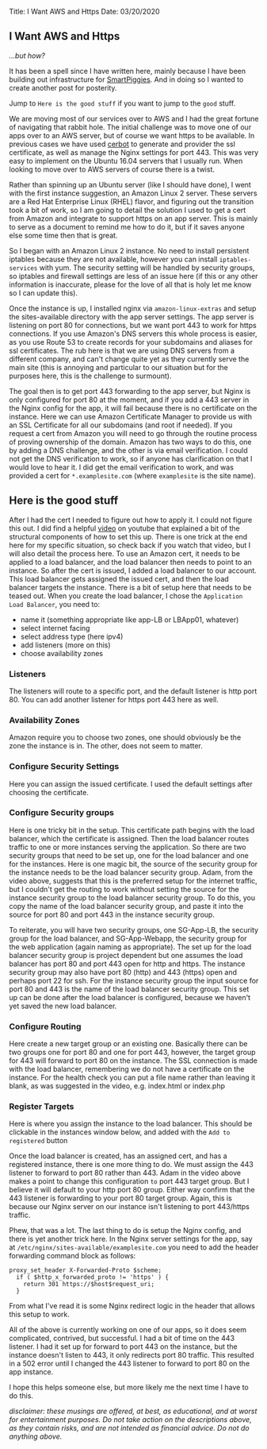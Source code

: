 Title: I Want AWS and Https
Date: 03/20/2020


## I Want AWS and Https
*...but how?*

It has been a spell since I have written here, mainly because
I have been building out infrastructure for
<a href="https://www.smartpiggies.com/" target="new">SmartPiggies</a>. 
And in doing so I wanted to create another post for posterity.

Jump to `Here is the good stuff` if you want to jump to the `good` stuff.

We are moving most of our services over to AWS and I had the great fortune
of navigating that rabbit hole. The initial challenge was to move
one of our apps over to an AWS server, but of course we want https
to be available. In previous cases we have used 
<a href="https://certbot.eff.org/" target="new">cerbot</a>
to generate and provider the ssl certificate, as well as manage the
Nginx settings for port 443. This was very easy to implement on the
Ubuntu 16.04 servers that I usually run. When looking to move over to
AWS servers of course there is a twist.

Rather than spinning up an Ubuntu server (like I should have done), I went
with the first instance suggestion, an Amazon Linux 2 server. These servers
are a Red Hat Enterprise Linux (RHEL) flavor, and figuring out the transition
took a bit of work, so I am going to detail the solution I used to get
a cert from Amazon and integrate to support https on an app server. This is
mainly to serve as a document to remind me how to do it, but if it saves
anyone else some time then that is great.

So I began with an Amazon Linux 2 instance. No need to install persistent
iptables because they are not available, however you can install `iptables-services`
with yum. The security setting will be handled by security groups, so iptables and
firewall settings are less of an issue here (if this or any other information is
inaccurate, please for the love of all that is holy let me know so I can update this).

Once the instance is up, I installed nginx via `amazon-linux-extras` and setup
the sites-available directory with the app server settings. The app server is listening
on port 80 for connections, but we want port 443 to work for https connections. If
you use Amazon's DNS servers this whole process is easier, as you use Route 53 to
create records for your subdomains and aliases for ssl certificates. The rub here
is that we are using DNS servers from a different company, and can't change quite yet
as they currently serve the main site (this is annoying and particular to our situation
but for the purposes here, this is the challenge to surmount).

The goal then is to get port 443 forwarding to the app server, but Nginx is only
configured for port 80 at the moment, and if you add a 443 server in the Nginx
config for the app, it will fail because there is no certificate on the instance.
Here we can use Amazon Certificate Manager to provide us with an SSL Certificate for
all our subdomains (and root if needed). If you request a cert from Amazon you
will need to go through the routine process of proving ownership of the domain.
Amazon has two ways to do this, one by adding a DNS challenge, and the other is
via email verification. I could not get the DNS verification to work, so if anyone
has clarification on that I would love to hear it. I did get the email verification
to work, and was provided a cert for `*.examplesite.com` (where `examplesite` is
the site name).

## Here is the good stuff
After I had the cert I needed to figure out how to apply it. I could not figure
this out. I did find a helpful 
<a href="https://www.youtube.com/watch?v=Sr2Mq9Gegew" target="new">video</a>
on youtube that explained a bit of the structural components of how to set this
up. There is one trick at the end here for my specific situation, so check back
if you watch that video, but I will also detail the process here. To use an
Amazon cert, it needs to be applied to a load balancer, and the load balancer
then needs to point to an instance. So after the cert is issued, I added a
load balancer to our account. This load balancer gets assigned the issued cert,
and then the load balancer targets the instance. There is a bit of setup here
that needs to be teased out. When you create the load balancer, I chose the
`Application Load Balancer`, you need to:
  * name it (something appropriate like app-LB or LBApp01, whatever)
  * select internet facing
  * select address type (here ipv4)
  * add listeners (more on this)
  * choose availability zones

### Listeners
The listeners will route to a specific port, and the default listener is
http port 80. You can add another listener for https port 443 here as well.

### Availability Zones
Amazon require you to choose two zones, one should obviously be the zone
the instance is in. The other, does not seem to matter.

### Configure Security Settings
Here you can assign the issued certificate. I used the default settings after
choosing the certificate.

### Configure Security groups
Here is one tricky bit in the setup. This certificate path begins with the load
balancer, which the certificate is assigned. Then the load balancer routes
traffic to one or more instances serving the application. So there are two
security groups that need to be set up, one for the load balancer and one for
the instances. Here is one magic bit, the source of the security group for the
instance needs to be the load balancer security group. Adam, from the video
above, suggests that this is the preferred setup for the internet traffic, but
I couldn't get the routing to work without setting the source for the instance
security group to the load balancer security group. To do this, you copy the
name of the load balancer security group, and paste it into the source for port
80 and port 443 in the instance security group.

To reiterate, you will have two security groups, one SG-App-LB, the security
group for the load balancer, and SG-App-Webapp, the security group for the
web application (again naming as appropriate). The set up for the load balancer
security group is project dependent but one assumes the load balancer has port
80 and port 443 open for http and https. The instance security group may also
have port 80 (http) and 443 (https) open and perhaps port 22 for ssh. For the
instance security group the input source for port 80 and 443 is the name of the
load balancer security group. This set up can be done after the load balancer
is configured, because we haven't yet saved the new load balancer.

### Configure Routing
Here create a new target group or an existing one. Basically there can be two
groups one for port 80 and one for port 443, however, the target group for 443
will forward to port 80 on the instance. The SSL connection
is made with the load balancer, remembering we do not have a certificate on
the instance. For the health check you can put a file name rather than
leaving it blank, as was suggested in the video, e.g. index.html or index.php

### Register Targets
Here is where you assign the instance to the load balancer. This should be
clickable in the instances window below, and added with the `Add to registered`
button

Once the load balancer is created, has an assigned cert, and has a registered
instance, there is one more thing to do. We must assign the 443 listener to
forward to port 80 rather than 443. Adam in the video above makes a point to
change this configuration `to` port 443 target group. But I believe it
will default to your http port 80 group. Either way confirm that the 443 listener
is forwarding to your port 80 target group. Again, this is because our Nginx
server on our instance isn't listening to port 443/https traffic.

Phew, that was a lot. The last thing to do is setup the Nginx config, and there
is yet another trick here. In the Nginx server settings for the app, say at
`/etc/nginx/sites-available/examplesite.com` you need to add the header
forwarding command block as follows:

```
proxy_set_header X-Forwarded-Proto $scheme;
  if ( $http_x_forwarded_proto != 'https' ) {
    return 301 https://$host$request_uri;
  }
```

From what I've read it is some Nginx redirect logic in the header that allows
this setup to work.

All of the above is currently working on one of our apps, so it does seem
complicated, contrived, but successful. I had a bit of time on the 443 listener.
I had it set up for forward to port 443 on the instance, but the instance doesn't
listen to 443, it only redirects port 80 traffic. This resulted in a 502 error
until I changed the 443 listener to forward to port 80 on the app instance.

I hope this helps someone else, but more likely me the next time I have to do
this.

*disclaimer: these musings are offered, at best, as educational, and at worst for entertainment purposes. Do not take action on the descriptions above, as they contain risks, and are not intended as financial advice. Do not do anything above.*
